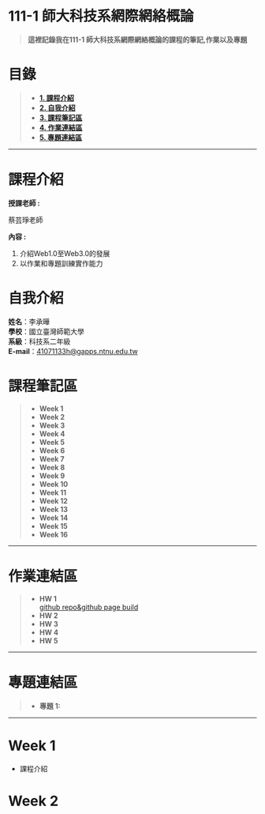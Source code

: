 # 111-1 師大科技系網際網絡概論
>**這裡記錄我在111-1 師大科技系網際網絡概論的課程的筆記,作業以及專題**


# 目錄  
>+ [**1. 課程介紹** ](https://github.com/alan88888/Web#課程介紹)
>+ [**2. 自我介紹**](https://github.com/alan88888/Web#自我介紹)
>+ [**3. 課程筆記區**](https://github.com/alan88888/Web#課程筆記區)
>+ [**4. 作業連結區**](https://github.com/alan88888/Web#作業連結區)
>+ [**5. 專題連結區**](https://github.com/alan88888/Web#專題連結區)
---

# 課程介紹
**授課老師 :**

蔡芸琤老師
  
**內容 :** 
1. 介紹Web1.0至Web3.0的發展
2. 以作業和專題訓練實作能力

# 自我介紹
**姓名**：李承曄\
**學校**：國立臺灣師範大學\
**系級**：科技系二年級\
**E-mail**：41071133h@gapps.ntnu.edu.tw

# 課程筆記區
>+ **Week 1**
>+ **Week 2**
>+ **Week 3**
>+ **Week 4**
>+ **Week 5**
>+ **Week 6**
>+ **Week 7**
>+ **Week 8**
>+ **Week 9**
>+ **Week 10**
>+ **Week 11**
>+ **Week 12**
>+ **Week 13**
>+ **Week 14**
>+ **Week 15**
>+ **Week 16**
---

# 作業連結區
>+ **HW 1**  
[github repo&github page build](https://www.youtube.com/watch?v=HBSfv4xqta0)
>+ **HW 2**
>+ **HW 3**
>+ **HW 4**
>+ **HW 5**
---

# 專題連結區
>+ **專題 1:**
---

# Week 1
+ 課程介紹


# Week 2

